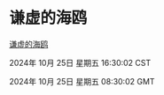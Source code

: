 # 谦虚的海鸥
[谦虚的海鸥](http://219.139.199.238:56308/qxdho/course/base/hotlink/index.php)

2024年 10月 25日 星期五 16:30:02 CST

2024年 10月 25日 星期五 08:30:02 GMT
